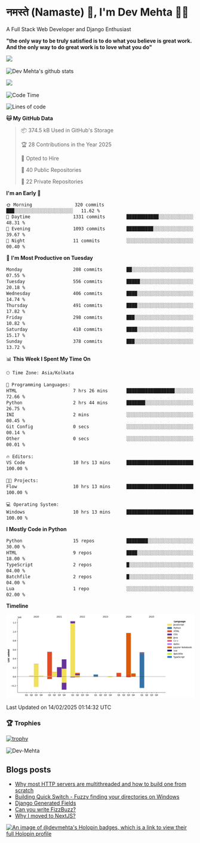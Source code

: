 # नमस्ते (Namaste) :pray:, I'm Dev Mehta :man_technologist:
A Full Stack Web Developer and Django Enthusiast

**"the only way to be truly satisfied is to do what you believe is great work. And the only way to do great work is to love what you do"**

<img src="https://github-readme-stats.vercel.app/api?username=Dev-Mehta&show=reviews,discussions_started,discussions_answered,prs_merged,prs_merged_percentage" />

![Dev Mehta's github stats](https://github-readme-stats.vercel.app/api?username=Dev-Mehta&count_private=true&show_icons=true&theme=nightowl)

<img src="https://komarev.com/ghpvc/?username=Dev-Mehta" />

<!--START_SECTION:waka-->
![Code Time](http://img.shields.io/badge/Code%20Time-451%20hrs%2032%20mins-blue)

![Lines of code](https://img.shields.io/badge/From%20Hello%20World%20I%27ve%20Written-4.6%20million%20lines%20of%20code-blue)

**🐱 My GitHub Data** 

> 📦 374.5 kB Used in GitHub's Storage 
 > 
> 🏆 28 Contributions in the Year 2025
 > 
> 💼 Opted to Hire
 > 
> 📜 40 Public Repositories 
 > 
> 🔑 22 Private Repositories 
 > 
**I'm an Early 🐤** 

```text
🌞 Morning                320 commits         ███░░░░░░░░░░░░░░░░░░░░░░   11.62 % 
🌆 Daytime                1331 commits        ████████████░░░░░░░░░░░░░   48.31 % 
🌃 Evening                1093 commits        ██████████░░░░░░░░░░░░░░░   39.67 % 
🌙 Night                  11 commits          ░░░░░░░░░░░░░░░░░░░░░░░░░   00.40 % 
```
📅 **I'm Most Productive on Tuesday** 

```text
Monday                   208 commits         ██░░░░░░░░░░░░░░░░░░░░░░░   07.55 % 
Tuesday                  556 commits         █████░░░░░░░░░░░░░░░░░░░░   20.18 % 
Wednesday                406 commits         ████░░░░░░░░░░░░░░░░░░░░░   14.74 % 
Thursday                 491 commits         ████░░░░░░░░░░░░░░░░░░░░░   17.82 % 
Friday                   298 commits         ███░░░░░░░░░░░░░░░░░░░░░░   10.82 % 
Saturday                 418 commits         ████░░░░░░░░░░░░░░░░░░░░░   15.17 % 
Sunday                   378 commits         ███░░░░░░░░░░░░░░░░░░░░░░   13.72 % 
```


📊 **This Week I Spent My Time On** 

```text
🕑︎ Time Zone: Asia/Kolkata

💬 Programming Languages: 
HTML                     7 hrs 26 mins       ██████████████████░░░░░░░   72.66 % 
Python                   2 hrs 44 mins       ███████░░░░░░░░░░░░░░░░░░   26.75 % 
INI                      2 mins              ░░░░░░░░░░░░░░░░░░░░░░░░░   00.45 % 
Git Config               0 secs              ░░░░░░░░░░░░░░░░░░░░░░░░░   00.14 % 
Other                    0 secs              ░░░░░░░░░░░░░░░░░░░░░░░░░   00.01 % 

🔥 Editors: 
VS Code                  10 hrs 13 mins      █████████████████████████   100.00 % 

🐱‍💻 Projects: 
Flow                     10 hrs 13 mins      █████████████████████████   100.00 % 

💻 Operating System: 
Windows                  10 hrs 13 mins      █████████████████████████   100.00 % 
```

**I Mostly Code in Python** 

```text
Python                   15 repos            ████████░░░░░░░░░░░░░░░░░   30.00 % 
HTML                     9 repos             ████░░░░░░░░░░░░░░░░░░░░░   18.00 % 
TypeScript               2 repos             █░░░░░░░░░░░░░░░░░░░░░░░░   04.00 % 
Batchfile                2 repos             █░░░░░░░░░░░░░░░░░░░░░░░░   04.00 % 
Lua                      1 repo              ░░░░░░░░░░░░░░░░░░░░░░░░░   02.00 % 
```



**Timeline**

![Lines of Code chart](https://raw.githubusercontent.com/Dev-Mehta/Dev-Mehta/master/assets/bar_graph.png)


 Last Updated on 14/02/2025 01:14:32 UTC
<!--END_SECTION:waka-->

### 🏆 Trophies
[![trophy](https://github-profile-trophy.vercel.app/?username=Dev-Mehta&row=2&column=3&margin-w=15&margin-h=15&no-bg=true&frame=false&theme=onestar)](https://github.com/ryo-ma/github-profile-trophy)

<img align="center" src="https://github-readme-streak-stats.herokuapp.com/?user=Dev-Mehta&" alt="Dev-Mehta" />

## Blogs posts<!-- BLOG-POST-LIST:START -->
- [Why most HTTP servers are multithreaded and how to build one from scratch](https://simplifiedweb.netlify.app/why-most-http-servers-are-multithreaded-and-how-to-build-one-from-scratch)
- [Building Quick Switch - Fuzzy finding your directories on Windows](https://simplifiedweb.netlify.app/building-quick-switch-fuzzy-find-through-your-directories)
- [Django Generated Fields](https://simplifiedweb.netlify.app/django-generated-fields)
- [Can you write FizzBuzz?](https://simplifiedweb.netlify.app/can-you-write-fizzbuzz)
- [Why I moved to NextJS?](https://simplifiedweb.netlify.app/why-i-moved-to-nextjs)
<!-- BLOG-POST-LIST:END -->

[![An image of @devmehta's Holopin badges, which is a link to view their full Holopin profile](https://holopin.me/devmehta)](https://holopin.io/@devmehta)
